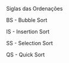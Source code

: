 Siglas das Ordenações

BS - Bubble Sort

IS -  Insertion Sort

SS - Selection Sort

QS - Quick Sort
